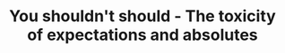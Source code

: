 ---
layout: post
type: episode
title: You shouldn't should - The toxicity of expectations and absolutes
epnumber: 32
section: 0
description: How much of your behaviour comes from your freely made decisions? And how much of your every-day life is run by subconscious programs? From day one we are influenced by the actions and inactions of people around us. They inadvertently, and sometimes deliberately, shape our perspective and thereby our reasoning and decision-making. Can we rise to a level of consciousness that allows us to view these subliminal messages from the outside without being invested in them? Or are we doomed to repeat the cycle and unwittingly pass them on to the next generation?
image: /images/banners/ep32banner.jpg
video: Ep32-You-shouldnt-should
youtube: https://youtu.be/yiYwEYGG7DA
transcript: 0
speakers: [Steven Guscott, William Blacoe]
categories: [awareness, unconscious, society]
tags: []
comments: true
---